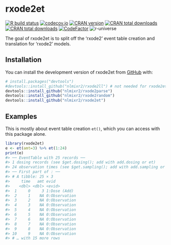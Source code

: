 
<!-- README.md is generated from README.Rmd. Please edit that file -->

# rxode2et

<!-- badges: start -->
[![R build
status](https://github.com/nlmixr2/rxode2et/workflows/R-CMD-check/badge.svg)](https://github.com/nlmixr2/rxode2et/actions)
[![codecov.io](https://codecov.io/github/nlmixr2/rxode2et/branch/main/graph/badge.svg)](https://codecov.io/github/nlmixr2/rxode2et)
[![CRAN
version](http://www.r-pkg.org/badges/version/rxode2et)](https://cran.r-project.org/package=rxode2et)
[![CRAN total
downloads](https://cranlogs.r-pkg.org/badges/grand-total/rxode2et)](https://cran.r-project.org/package=rxode2et)
[![CRAN total
downloads](https://cranlogs.r-pkg.org/badges/rxode2et)](https://cran.r-project.org/package=rxode2et)
[![CodeFactor](https://www.codefactor.io/repository/github/nlmixr2/rxode2et/badge)](https://www.codefactor.io/repository/github/nlmixr2/rxode2et)
![r-universe](https://nlmixr2.r-universe.dev/badges/rxode2et)
<!-- badges: end -->

The goal of rxode2et is to split off the ‘rxode2’ event table creation
and translation for ‘rxode2’ models.

## Installation

You can install the development version of rxode2et from
[GitHub](https://github.com/) with:

``` r
# install.packages("devtools")
#devtools::install_github("nlmixr2/rxode2ll") # not needed for rxode2et, but needed for 'rxode2'
devtools::install_github("nlmixr2/rxode2parse")
devtools::install_github("nlmixr2/rxode2random")
devtools::install_github("nlmixr2/rxode2et")
```

## Examples

This is mostly about event table creation `et()`, which you can access
with this package alone.

``` r
library(rxode2et)
e <- et(amt=3) %>% et(1:24)
print(e)
#> ── EventTable with 25 records ──
#> 1 dosing records (see $get.dosing(); add with add.dosing or et)
#> 24 observation times (see $get.sampling(); add with add.sampling or et)
#> ── First part of : ──
#> # A tibble: 25 × 3
#>     time   amt evid         
#>    <dbl> <dbl> <evid>       
#>  1     0     3 1:Dose (Add) 
#>  2     1    NA 0:Observation
#>  3     2    NA 0:Observation
#>  4     3    NA 0:Observation
#>  5     4    NA 0:Observation
#>  6     5    NA 0:Observation
#>  7     6    NA 0:Observation
#>  8     7    NA 0:Observation
#>  9     8    NA 0:Observation
#> 10     9    NA 0:Observation
#> # … with 15 more rows
```
